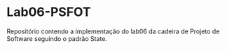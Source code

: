 # Lab06-PSFOT
Repositório contendo a implementação do lab06 da cadeira de Projeto de Software seguindo o padrão State.
